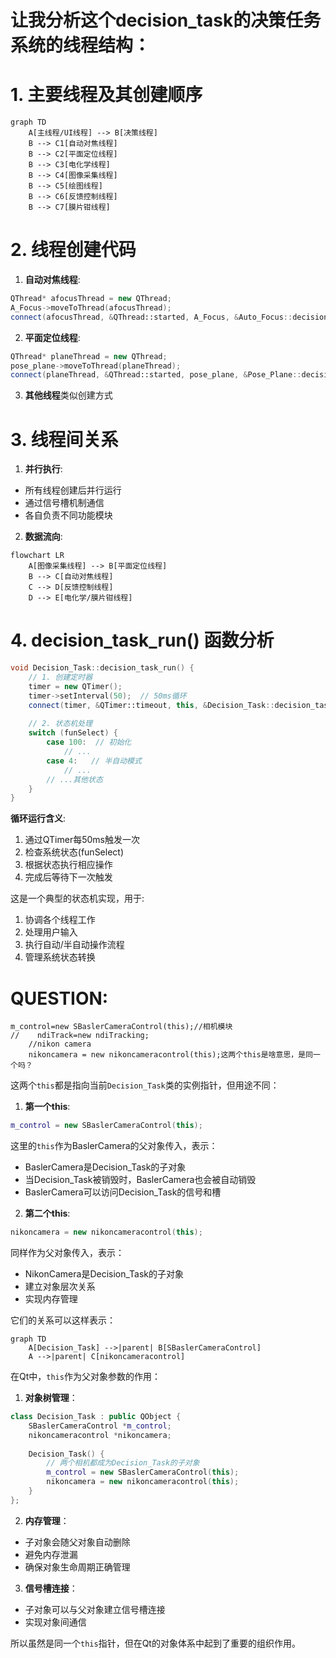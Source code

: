 # **让我分析这个decision_task的决策任务系统的线程结构：**

# 1. 主要线程及其创建顺序

```mermaid
graph TD
    A[主线程/UI线程] --> B[决策线程]
    B --> C1[自动对焦线程]
    B --> C2[平面定位线程]
    B --> C3[电化学线程]
    B --> C4[图像采集线程]
    B --> C5[绘图线程]
    B --> C6[反馈控制线程]
    B --> C7[膜片钳线程]
```

# 2. 线程创建代码

1. **自动对焦线程**:

```cpp
QThread* afocusThread = new QThread;
A_Focus->moveToThread(afocusThread);
connect(afocusThread, &QThread::started, A_Focus, &Auto_Focus::decision);
```

2. **平面定位线程**:

```cpp
QThread* planeThread = new QThread;
pose_plane->moveToThread(planeThread);
connect(planeThread, &QThread::started, pose_plane, &Pose_Plane::decision);
```

3. **其他线程**类似创建方式

# 3. 线程间关系

1. **并行执行**:

- 所有线程创建后并行运行
- 通过信号槽机制通信
- 各自负责不同功能模块

2. **数据流向**:

```mermaid
flowchart LR
    A[图像采集线程] --> B[平面定位线程]
    B --> C[自动对焦线程]
    C --> D[反馈控制线程]
    D --> E[电化学/膜片钳线程]
```

# 4. decision_task_run() 函数分析

```cpp
void Decision_Task::decision_task_run() {
    // 1. 创建定时器
    timer = new QTimer();
    timer->setInterval(50);  // 50ms循环
    connect(timer, &QTimer::timeout, this, &Decision_Task::decision_task_run);
    
    // 2. 状态机处理
    switch (funSelect) {
        case 100:  // 初始化
            // ...
        case 4:   // 半自动模式
            // ...
        // ...其他状态
    }
}
```

**循环运行含义**:

1. 通过QTimer每50ms触发一次
2. 检查系统状态(funSelect)
3. 根据状态执行相应操作
4. 完成后等待下一次触发

这是一个典型的状态机实现，用于:

1. 协调各个线程工作
2. 处理用户输入
3. 执行自动/半自动操作流程
4. 管理系统状态转换
# QUESTION:

    m_control=new SBaslerCameraControl(this);//相机模块
    //    ndiTrack=new ndiTracking;
        //nikon camera
        nikoncamera = new nikoncameracontrol(this);这两个this是啥意思，是同一个吗？

这两个`this`都是指向当前`Decision_Task`类的实例指针，但用途不同：

1. **第一个this**:

```cpp
m_control = new SBaslerCameraControl(this);
```

这里的`this`作为BaslerCamera的父对象传入，表示：

- BaslerCamera是Decision_Task的子对象
- 当Decision_Task被销毁时，BaslerCamera也会被自动销毁
- BaslerCamera可以访问Decision_Task的信号和槽

2. **第二个this**:

```cpp
nikoncamera = new nikoncameracontrol(this);
```

同样作为父对象传入，表示：

- NikonCamera是Decision_Task的子对象
- 建立对象层次关系
- 实现内存管理

它们的关系可以这样表示：

```mermaid
graph TD
    A[Decision_Task] -->|parent| B[SBaslerCameraControl]
    A -->|parent| C[nikoncameracontrol]
```

在Qt中，`this`作为父对象参数的作用：

1. **对象树管理**：

```cpp
class Decision_Task : public QObject {
    SBaslerCameraControl *m_control;
    nikoncameracontrol *nikoncamera;
    
    Decision_Task() {
        // 两个相机都成为Decision_Task的子对象
        m_control = new SBaslerCameraControl(this);
        nikoncamera = new nikoncameracontrol(this);
    }
};
```

2. **内存管理**：

- 子对象会随父对象自动删除
- 避免内存泄漏
- 确保对象生命周期正确管理

3. **信号槽连接**：

- 子对象可以与父对象建立信号槽连接
- 实现对象间通信

所以虽然是同一个`this`指针，但在Qt的对象体系中起到了重要的组织作用。
